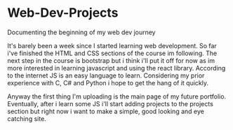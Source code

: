 # Web-Dev-Projects
Documenting the beginning of my web dev journey

It's barely been a week since I started learning web development.
So far i've finished the HTML and CSS sections of the course im following. 
The next step in the course is bootstrap but i think i'll put it off for now as im more interested in learning javascript and using the react library.
According to the internet JS is an easy language to learn. Considering my prior experience with C, C# and Python i hope to get the hang of it quickly.

Anyway the first thing I'm uploading is the main page of my future portfolio. Eventually, after i learn some JS i'll start adding projects to the projects
section but right now i want to make a simple, good looking and eye catching site.
